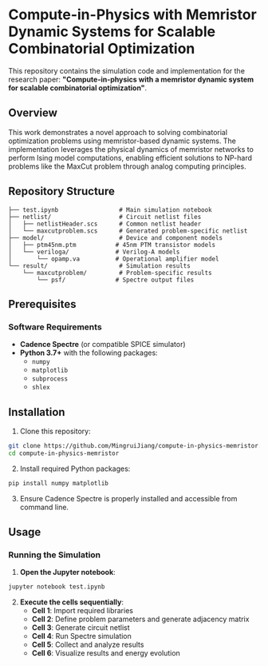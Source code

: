 # Compute-in-Physics with Memristor Dynamic Systems for Scalable Combinatorial Optimization

This repository contains the simulation code and implementation for the research paper: **"Compute-in-physics with a memristor dynamic system for scalable combinatorial optimization"**.

## Overview

This work demonstrates a novel approach to solving combinatorial optimization problems using memristor-based dynamic systems. The implementation leverages the physical dynamics of memristor networks to perform Ising model computations, enabling efficient solutions to NP-hard problems like the MaxCut problem through analog computing principles.


## Repository Structure

```
├── test.ipynb                 # Main simulation notebook
├── netlist/                   # Circuit netlist files
│   ├── netlistHeader.scs      # Common netlist header
│   └── maxcutproblem.scs      # Generated problem-specific netlist
├── model/                     # Device and component models
│   ├── ptm45nm.ptm           # 45nm PTM transistor models
│   └── veriloga/             # Verilog-A models
│       └── opamp.va          # Operational amplifier model
└── result/                    # Simulation results
    └── maxcutproblem/         # Problem-specific results
        └── psf/              # Spectre output files
```

## Prerequisites

### Software Requirements
- **Cadence Spectre** (or compatible SPICE simulator)
- **Python 3.7+** with the following packages:
  - `numpy`
  - `matplotlib`
  - `subprocess`
  - `shlex`

## Installation

1. Clone this repository:
```bash
git clone https://github.com/MingruiJiang/compute-in-physics-memristor.git
cd compute-in-physics-memristor
```

2. Install required Python packages:
```bash
pip install numpy matplotlib
```

3. Ensure Cadence Spectre is properly installed and accessible from command line.

## Usage

### Running the Simulation

1. **Open the Jupyter notebook**:
```bash
jupyter notebook test.ipynb
```

2. **Execute the cells sequentially**:
   - **Cell 1**: Import required libraries
   - **Cell 2**: Define problem parameters and generate adjacency matrix
   - **Cell 3**: Generate circuit netlist
   - **Cell 4**: Run Spectre simulation
   - **Cell 5**: Collect and analyze results
   - **Cell 6**: Visualize results and energy evolution

